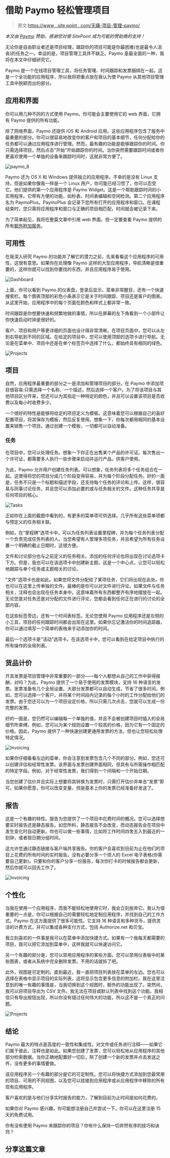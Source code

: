 # 借助 Paymo 轻松管理项目

> 原文:[https://www . site point . com/无痛-项目-管理-paymo/](https://www.sitepoint.com/painless-project-management-paymo/)

*本文由 [Paymo](http://www.paymoapp.com/) 赞助。感谢您对使 SitePoint 成为可能的赞助商的支持！*

无论你是自由职业者还是项目经理，跟踪你的项目可能是你最困难(也是最令人沮丧)的任务之一。幸运的是，项目管理工具并不缺乏。Paymo 是最全面的一种，我将在本文中仔细研究它。

Paymo 是一个在线项目管理工具，将任务管理、时间跟踪和发票捆绑在一起。这是一个全功能的应用程序，所以我将把重点放在我认为使 Paymo 从其他项目管理工具中脱颖而出的部分。

## 应用和界面

你可以用几种不同的方式使用 Paymo。你可能会主要使用它的 web 界面，它拥有 Paymo 提供的所有功能。

除了网络界面，Paymo 还提供 iOS 和 Android 应用。这些应用程序包含了服务中最重要的部分。你可以很容易地改变你的客户和项目的基本细节，任何分配给你的任务都可以通过应用程序进行管理。然而，最有趣的功能是能够跟踪你的时间。你只需选择项目，然后点击“开始”开始跟踪你的时间。当你突然需要跟踪时间或者你更喜欢使用一个单独的设备来跟踪时间时，这就非常方便了。

![paymo_8](../Images/1193c3ff69da496cc40f820dd857aea9.png)

Paymo 还为 OS X 和 Windows 提供独立的应用程序。不幸的是没有 Linux 支持，但是如果你像我一样是一个 Linux 用户，你可能已经习惯了，你可以忍受它。他们提供的第一个应用程序是 Paymo Widget。这是一个帮助跟踪时间的小实用程序。它带有方便的功能，如秒表、时间表编辑和空闲检测。第二个应用程序名为 PaymoPlus。PaymoPlus 会记录下您所有打开的应用程序和窗口。在课程结束时，您只需将应用程序和窗口与正确的项目相匹配，时间就会被记录下来。

为了简单起见，我将在整篇文章中引用 web 界面。但一定要查看 Paymo 提供的所有[额外附加服务](https://app.paymoapp.com/#Paymo.module.addons/)。

## 可用性

在我深入研究 Paymo 的功能并了解它的潜力之前，先来看看这个应用程序的可用性，这很有意思。如果你在处理像 Paymo 这样的大型应用程序，导航清晰是很重要的，这样你就可以找到你要找的东西，并且应用程序易于使用。

![Dashboard](../Images/ba440cad41a8d32653ccb68ce0efab08.png)

上面，你可以看到 Paymo 的仪表盘，登录后显示。菜单非常醒目，还有一个快速搜索栏。每个图表顶部的彩色小条表示它是关于时间跟踪、项目还是客户的图表。从这里开始，应用程序中的每个页面在颜色和样式上都非常一致。

时间跟踪是你想要快速和频繁地做的事情，所以在屏幕的左下角看到一个小部件让你快速启动时钟是很好的。

客户、项目和用户等更详细的页面也设计得非常清晰。在项目页面中，您可以从左到右导航到不同的区域。在给定的项目中，您可以使用顶部的选项卡进行导航。无论是在菜单中、项目中还是在单个标签页中选择了什么，都始终具有相同的绿色。

![Projects](../Images/d616ccd0e8f56181dc54632769f17b9c.png)

## 项目

自然，应用程序最重要的部分之一是添加和管理项目的部分。在 Paymo 中添加项目很容易:只需选择一个名称、一个描述，然后选择一个客户。为了将该项目与其他项目区分开来，您还可以为其指定一种特定的颜色，并且可以设置该项目是否收费以及每小时收费多少。

一个很好的特性是能够将给定的项目定义为模板。这意味着您可以根据自己的喜好配置项目，将其保存为模板，然后反复使用。想象一下，你每次都用相同的基本设置来销售一个项目。通过创建一个模板，一切都可以自动准备。

### 任务

在项目中，您可以处理任务。想象一下你正在出售某个产品的许可证。每次售出一个许可证，都需要多人执行一些步骤来启动并运行产品，供客户使用。

为此，Paymo 允许用户创建任务列表。可以想象，任务列表将多个任务组合在一起。这使得将您的项目分成几个阶段变得容易，并为每个阶段分配任务。好的一面是，任务不只是一个标题和描述字段，还支持每个任务的评论和上传。这样，很容易与同事讨论任务，并且您可以添加必要的或与任务相关的文件。这种任务共享是任何项目的核心。

![Tasks](../Images/7606ba65216a05beb73e17d69318bccc.png)

正如你在上面的截图中看到的，有更多的菜单项可供选择。几乎所有这些菜单项都与预定义的任务相关联。

例如，在“里程碑”选项卡中，可以为任务列表设置里程碑，并为每个任务列表分配一个负责完成任务列表的人。当您希望有人管理多项任务，并且希望为所有任务设置一个明确的截止日期时，这很方便。

文件和讨论部分也与之前定义的任务相关。添加的任何评论也将出现在讨论选项卡下方。但是，我也可以在该选项卡中创建新主题。这是一个中心点，让您可以轻松地跟踪与单个任务或主题相关的讨论。

“文件”选项卡也是如此。如果您将文件分配给了某项任务，它们将出现在此处。你也可以在这里上传单独的文件。最棒的是你可以对文件进行评论。如果文件与任务相关，注释也会出现在任务本身中。这意味着所有东西都整齐有序地摆放在一起。无论您是对任务还是对分配的文件进行评论，您都会看到任何正在进行的讨论的全部内容。

在这些标签旁边，还有一个时间表标签。无论您使用 Paymo 应用程序还是左侧的小工具，项目的任何跟踪时间都会出现在这里。如果你忘记激活你的时间追踪器，你可以通过填写一个简单的表格来手动添加你的时间。

最后一个选项卡是“活动”选项卡。在该选项卡中，您可以看到在给定项目中执行的所有操作的全局列表。

## 货品计价

开具发票是项目管理中非常重要的一部分——每个人都想从自己的工作中获得报酬，对吗？为此，Paymo 提供了一个易于使用的发票模块，支持 16 种语言的发票。发票准备有几个全局设置。大部分发票都可以自动生成，节省了很多时间。例如，您可以选择一个客户，并将某个时间段内记录的每个小时的工作分配给他们的发票。由于您还可以为一个项目设定价格，所以只需几次点击，您就可以生成一份完整的发票。

好的一面是，您仍然可以编辑每一个单独的值，并且不会被创建项目时插入的全局细节所束缚。例如，您可以为某个规则设置一个较高的价格，因为它有一个固定的价格。因此，Paymo 提供了一种快速创建更通用发票的方法，但也让您轻松处理特定情况。

![Invoicing](../Images/8997da26ad118a6e08de54ee9fbe8408.png)

如果你仔细看看左边的菜单，你会注意到发票包含几个不同的部分。例如，您还可以创建评估和经常性发票。该界面与发票创建界面相同，但具有与所需操作相匹配的特定字段。例如，对于经常性发票，我们得到一个间隔和一个开始日期。

当您创建了估价并且实际上想要将其转换为发票时，只需打开估价并单击“发票”即可。如果你愿意，你可以改变变量，但是基本上你的发票已经准备好发送了。

## 报告

这是一个有趣的特性。报告为您提供了一个项目中花费时间的概况。您可以选择想要实时报告还是静态报告。如您所料，静态报告不会改变，而动态报告会在项目中发生变化时自动更新。你也可以做一些事情，比如将工作时间四舍五入到最近的一刻钟，或者按日期分组时间。

这允许您通过静态链接与客户端共享报告。你的客户会喜欢到目前为止在他们的项目上花费的所有时间的实时报告。没有必要分享一个烦人的 Excel 电子表格(你需要自己更新)。只要和你的客户分享一份报告，每次你打卡的时候报告都会更新，然后你就可以回去工作了。

![Invoicing](../Images/92ffb141d93ecc8eff7f3a1a4175f1c4.png)

## 个性化

当我在使用一个应用程序，而我不能轻松地使用它时，我会立刻放弃它。我认为很重要的一点是，你可以根据自己的需要轻松地定制应用程序，并找到自己的工作方式。Paymo 在这方面提供了很多可能性。它支持 16 种语言和多种货币，提供灵活的计费方式，并可以集成各种支付方式，包括 Authorize.net 和贝宝。

我立刻喜欢的一件事是我可以在菜单中添加快捷方式。如果有一个我每天都需要的项目，我可以把它添加到菜单中，这样我就可以快速访问它。

另一个有趣的部分是，您可以禁用应用程序的某些方面。您可以禁用仪表板中的某些图表，或者从系统中完全删除发票。不用的话就拆了吧。

此外，视图是可定制的。直到最近，我一直把项目列表放在菜单的左边。您也可以选择在表格中显示项目的实际列表，这将显示包含更多信息的附加栏。我在这里注意到的唯一有趣的事情是，当我切换到这个视图时，额外的功能出现了。突然间，我可以将项目导出为 CSV 文件。我无法在项目或默认列表中找到这个功能。我相信只有导出按钮出现，所以你没有错过任何伟大的功能，所以这不是一个真正的问题。

![Projects](../Images/e77bba6ffe6a475b3c13942fd802856c.png)

## 结论

Paymo 最大的特点是高度的一致性和集成性。对文件或任务进行注释——如果它们属于彼此，注释也是如此。如果您创建了发票，您可以轻松地从应用程序的其他部分检索数据。当你正确地配置好一切后，除了创建一个新的发票并点击发送之外，没有更多的事情要做。

该应用程序另一个有趣的部分是它的可定制性。您可以将快捷方式添加到您最常用的项目、可用的不同视图，以及您可以挂接到应用程序或从应用程序中移除的所有现有应用程序。

客户喜欢的是与他们分享实时报告的能力，了解到目前为止时间是如何花费的。

如果你对 Paymo 感兴趣，你可能想注册自己并尝试一下。你可以在这里注册 15 天的免费试用。

你有没有使用 Paymo 来跟踪你的项目？你有什么保持一切井然有序的技巧和诀窍？

## 分享这篇文章
